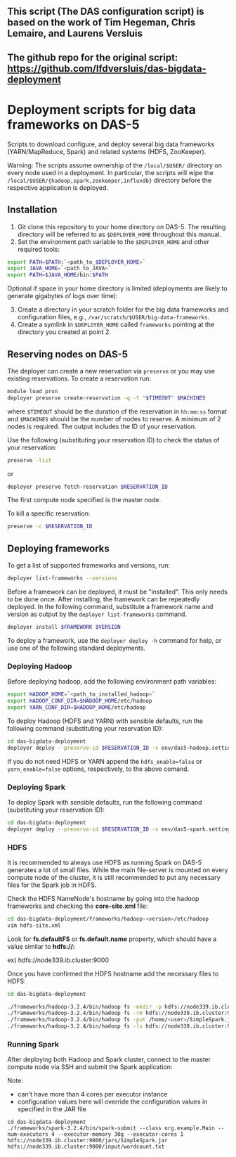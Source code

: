## This script (The DAS configuration script) is based on the work of Tim Hegeman, Chris Lemaire, and Laurens Versluis 
## The github repo for the original script: https://github.com/lfdversluis/das-bigdata-deployment

# Deployment scripts for big data frameworks on DAS-5
Scripts to download configure, and deploy several big data frameworks (YARN/MapReduce, Spark) and related systems (HDFS, ZooKeeper).

Warning: The scripts assume ownership of the `/local/$USER/` directory on every node used in a deployment. In particular, the scripts will wipe the `/local/$USER/{hadoop,spark,zookeeper,influxdb}` directory before the respective application is deployed.

## Installation
1. Git clone this repository to your home directory on DAS-5. The resulting directory will be referred to as `$DEPLOYER_HOME` throughout this manual.
2. Set the environment path variable to the `$DEPLOYER_HOME` and other required tools:

```bash
export PATH=$PATH:`<path_to_$DEPLOYER_HOME>`
export JAVA_HOME=`<path_to_JAVA>`
export PATH=$JAVA_HOME/bin:$PATH
```

Optional if space in your home directory is limited (deployments are likely to generate gigabytes of logs over time):

3. Create a directory in your scratch folder for the big data frameworks and configuration files, e.g., `/var/scratch/$USER/big-data-frameworks`.
4. Create a symlink in `$DEPLOYER_HOME` called `frameworks` pointing at the directory you created at point 2.

## Reserving nodes on DAS-5
The deployer can create a new reservation via `preserve` or you may use existing reservations. To create a reservation run:

```bash
module load prun
deployer preserve create-reservation -q -t "$TIMEOUT" $MACHINES
```

where `$TIMEOUT` should be the duration of the reservation in `hh:mm:ss` format and `$MACHINES` should be the number of nodes to reserve. A minimum of 2 nodes is required. The output includes the ID of your reservation.

Use the following (substituting your reservation ID) to check the status of your reservation:

```bash
preserve -list 
```

or

```bash
deployer preserve fetch-reservation $RESERVATION_ID
```

The first compute node specified is the master node.

To kill a specific reservation:

```bash
preserve -c $RESERVATION_ID
```

## Deploying frameworks
To get a list of supported frameworks and versions, run:

```bash
deployer list-frameworks --versions
```

Before a framework can be deployed, it must be "installed". This only needs to be done once. After installing, the framework can be repeatedly deployed. In the following command, substitute a framework name and version as output by the `deployer list-frameworks` command.

```bash
deployer install $FRAMEWORK $VERSION
```

To deploy a framework, use the `deployer deploy -h` command for help, or use one of the following standard deployments.

### Deploying Hadoop
Before deploying hadoop, add the following environment path variables:

```bash
export HADOOP_HOME=`<path_to_installed_hadoop>`
export HADOOP_CONF_DIR=$HADOOP_HOME/etc/hadoop
export YARN_CONF_DIR=$HADOOP_HOME/etc/hadoop
```

To deploy Hadoop (HDFS and YARN) with sensible defaults, run the following command (substituting your reservation ID):

```bash
cd das-bigdata-deployment
deployer deploy --preserve-id $RESERVATION_ID -s env/das5-hadoop.settings hadoop 3.2.4
```

If you do not need HDFS or YARN append the `hdfs_enable=false` or `yarn_enable=false` options, respectively, to the above comand.

### Deploying Spark
To deploy Spark with sensible defaults, run the following command (substituting your reservation ID):

```bash
cd das-bigdata-deployment
deployer deploy --preserve-id $RESERVATION_ID -s env/das5-spark.settings spark 3.2.4
```

### HDFS
It is recommended to always use HDFS as running Spark on DAS-5 generates a lot of small files. While the main file-server is mounted on every compute node of the cluster, it is still recommended to put any necessary files for the Spark job in HDFS.

Check the HDFS NameNode's hostname by going into the hadoop frameworks and checking the **core-site.xml** file:
```bash
cd das-bigdata-deployment/frameworks/hadoop-<version>/etc/hadoop
vim hdfs-site.xml
```

Look for **fs.defaultFS** or **fs.default.name** property, which should have a value similar to **hdfs://<namenode-hostname>:<port>**

ex) hdfs://node339.ib.cluster:9000

Once you have confirmed the HDFS hostname add the necessary files to HDFS:

```bash
cd das-bigdata-deployment

./frameworks/hadoop-3.2.4/bin/hadoop fs -mkdir -p hdfs://node339.ib.cluster:9000/jars
./frameworks/hadoop-3.2.4/bin/hadoop fs -rm hdfs://node339.ib.cluster:9000/jars/SimpleSpark.jar
./frameworks/hadoop-3.2.4/bin/hadoop fs -put /home/<user>/SimpleSpark.jar hdfs://node339.ib.cluster:9000/jars/SimpleSpark.jar
./frameworks/hadoop-3.2.4/bin/hadoop fs -ls hdfs://node339.ib.cluster:9000/jars/SimpleSpark.jar
```

### Running Spark
After deploying both Hadoop and Spark cluster, connect to the master compute node via SSH and submit the Spark application:

Note:
- can't have more than 4 cores per executor instance
- configuration values here will override the configuration values in specified in the JAR file

```
cd das-bigdata-deployment
./frameworks/spark-3.2.4/bin/spark-submit --class org.example.Main --num-executors 4 --executor-memory 30g --executor-cores 1 hdfs://node339.ib.cluster:9000/jars/SimpleSpark.jar hdfs://node339.ib.cluster:9000/input/wordcount.txt
```

